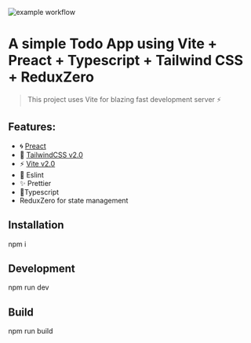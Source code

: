 ![example workflow](https://github.com/greatvivek11/TodoApp/actions/workflows/azure-static-web-apps-nice-wave-01c220503.yml/badge.svg)
# A simple Todo App using Vite + Preact + Typescript + Tailwind CSS + ReduxZero

> This project uses Vite for blazing fast development server ⚡

## Features:

- 🌀 [Preact](https://preactjs.com)
- 🎨 [TailwindCSS v2.0](https://blog.tailwindcss.com/tailwindcss-v2)
- ⚡ [Vite v2.0](https://github.com/vitejs/vite)
- 📝 Eslint
- ✨ Prettier
- 🔱Typescript
- ReduxZero for state management

## Installation

npm i

## Development

npm run dev

## Build

npm run build
